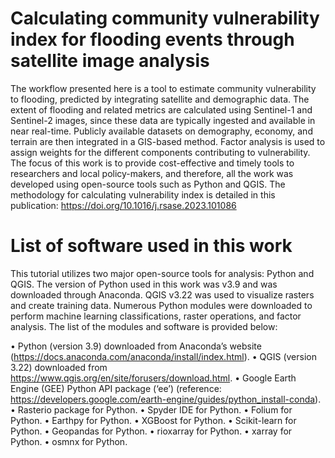 # Calculating community vulnerability index for flooding events through satellite image analysis
The workflow presented here is a tool to estimate community vulnerability to flooding, predicted by integrating satellite and demographic data. The extent of flooding and related metrics are calculated using Sentinel-1 and Sentinel-2 images, since these data are typically ingested and available in near real-time. Publicly available datasets on demography, economy, and terrain are then integrated in a GIS-based method. Factor analysis is used to assign weights for the different components contributing to vulnerability. The focus of this work is to provide cost-effective and timely tools to researchers and local policy-makers, and therefore, all the work was developed using open-source tools such as Python and QGIS. The methodology for calculating vulnerability index is detailed in this publication: https://doi.org/10.1016/j.rsase.2023.101086

# List of software used in this work
This tutorial utilizes two major open-source tools for analysis: Python and QGIS. The version of Python used in this work was v3.9 and was downloaded through Anaconda. QGIS v3.22 was used to visualize rasters and create training data. Numerous Python modules were downloaded to perform machine learning classifications, raster operations, and factor analysis. The list of the modules and software is provided below:

•	Python (version 3.9) downloaded from Anaconda’s website (https://docs.anaconda.com/anaconda/install/index.html).
•	QGIS (version 3.22) downloaded from https://www.qgis.org/en/site/forusers/download.html. 
•	Google Earth Engine (GEE) Python API package (‘ee’) (reference: https://developers.google.com/earth-engine/guides/python_install-conda). 
•	Rasterio package for Python.
•	Spyder IDE for Python.
•	Folium for Python.
•	Earthpy for Python.
•	XGBoost for Python.
•	Scikit-learn for Python.
•	Geopandas for Python.
•	rioxarray for Python.
•	xarray for Python.
•	osmnx for Python.
